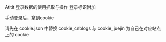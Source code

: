 Atitit 登录数据的使用抓取与操作  登录标识附加

手动登录后，拿到cookie

请先在 cookie.json 中替换 cookie_cnblogs 与 cookie_juejin 为自己在对应站点上的 cookie
